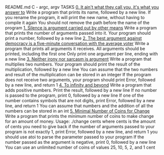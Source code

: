 README.md
C - argc, argv
TASKS
[0. It ain't what they call you, it's what you answer to](0-whatsmyname.c)
Write a program that prints its name, followed by a new line.
If you rename the program, it will print the new name, without having to
compile it again
You should not remove the path before the name of the program
[1. Silence is argument carried out by other means](1-args.c)
Write a program that prints the number of arguments passed into it.
Your program should print a number, followed by a new line
[2. The best argument against democracy is a five-minute conversation
with the average voter](2-args.c)
Write a program that prints all arguments it receives.
All arguments should be printed, including the first one
Only print one argument per line, ending with a new line
[3. Neither irony nor sarcasm is argument](3-mul.c)
Write a program that multiplies two numbers.
Your program should print the result of the multiplication, followed by a
new line
You can assume that the two numbers and result of the multiplication
can be stored in an integer
If the program does not receive two arguments, your program should
print Error, followed by a new line, and return 1
[4. To infinity and beyond](4-add.c)
Write a program that adds positive numbers.
Print the result, followed by a new line
If no number is passed to the program, print 0, followed by a new line
If one of the number contains symbols that are not digits, print Error,
followed by a new line, and return 1
You can assume that numbers and the addition of all the numbers can
be stored in an int
[5. Minimal Number of Coins for Change](100-change.c)
Write a program that prints the minimum number of coins to make
change for an amount of money.
Usage: ./change cents
where cents is the amount of cents you need to give back
if the number of arguments passed to your program is not exactly 1,
print Error, followed by a new line, and return 1
you should use atoi to parse the parameter passed to your program
If the number passed as the argument is negative, print 0, followed by a
new line
You can use an unlimited number of coins of values 25, 10, 5, 2, and 1
cent
